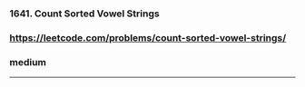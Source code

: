 ### 1641. Count Sorted Vowel Strings
### https://leetcode.com/problems/count-sorted-vowel-strings/
### medium
---
